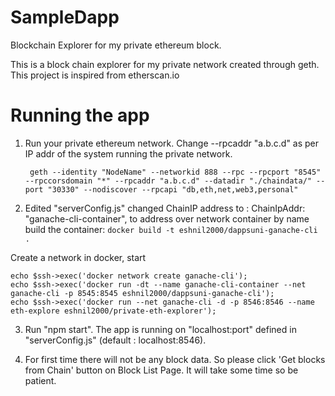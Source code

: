 # SampleDapp
Blockchain Explorer for my private ethereum block.

This is a block chain explorer for my private network created through geth.
This project is inspired from etherscan.io

# Running the app
1. Run your private ethereum network. Change --rpcaddr "a.b.c.d" as per IP addr of the system running the private network.

        geth --identity "NodeName" --networkid 888 --rpc --rpcport "8545" --rpccorsdomain "*" --rpcaddr "a.b.c.d" --datadir "./chaindata/" --port "30330" --nodiscover --rpcapi "db,eth,net,web3,personal"

2. Edited "serverConfig.js"
changed ChainIP address to : ChainIpAddr: "ganache-cli-container", to address over network container by name
build the container:
```docker build -t eshnil2000/dappsuni-ganache-cli . ```

Create a network in docker, start 
```
echo $ssh->exec('docker network create ganache-cli');
echo $ssh->exec('docker run -dt --name ganache-cli-container --net ganache-cli -p 8545:8545 eshnil2000/dappsuni-ganache-cli');
echo $ssh->exec('docker run --net ganache-cli -d -p 8546:8546 --name eth-explore eshnil2000/private-eth-explorer');
```

3. Run "npm start".
        The app is running on "localhost:port" defined in "serverConfig.js" (default : localhost:8546).      
 
4. For first time there will not be any block data. So please click 'Get blocks from Chain' button on Block List Page.
   It will take some time so be patient.   
